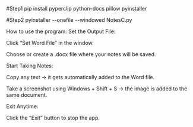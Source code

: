 #Step1
pip install pyperclip python-docs pillow pyinstaller


#Step2
pyinstaller --onefile --windowed NotesC.py

How to use the program: 
Set the Output File:

  Click “Set Word File” in the window.

  Choose or create a .docx file where your notes will be saved.

Start Taking Notes:

  Copy any text → it gets automatically added to the Word file.

  Take a screenshot using Windows + Shift + S → the image is added to the same document.

Exit Anytime:

  Click the “Exit” button to stop the app.


